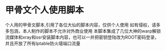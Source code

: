 # 甲骨文个人使用脚本
个人用的甲骨文脚本,引用了各位大仙的脚本内容，仅供个人使用
如有侵权，请多多包涵，本人制作的脚本不允许对外商业使用
本脚本集成了几位大神的warp解锁流媒体和xray和ssr安装脚本内容，也可以一并把密钥登陆改为ROOT密码登录，并且开放了所有Iptable防火墙端口流量
